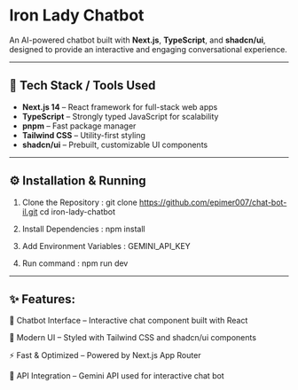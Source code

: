 # Iron Lady Chatbot  

An AI-powered chatbot built with **Next.js**, **TypeScript**, and **shadcn/ui**, designed to provide an interactive and engaging conversational experience.  

---

## 🚀 Tech Stack / Tools Used  
- **Next.js 14** – React framework for full-stack web apps  
- **TypeScript** – Strongly typed JavaScript for scalability  
- **pnpm** – Fast package manager  
- **Tailwind CSS** – Utility-first styling  
- **shadcn/ui** – Prebuilt, customizable UI components  


---

## ⚙️ Installation & Running  

 1. Clone the Repository  :
    git clone https://github.com/epimer007/chat-bot-il.git
    cd iron-lady-chatbot


2. Install Dependencies :
    npm install


3. Add Environment Variables :
    GEMINI_API_KEY


4. Run command :
    npm run dev

---


## ✨ Features:

💬 Chatbot Interface – Interactive chat component built with React

🎨 Modern UI – Styled with Tailwind CSS and shadcn/ui components

⚡ Fast & Optimized – Powered by Next.js App Router

🔗 API Integration – Gemini API used for interactive chat bot


